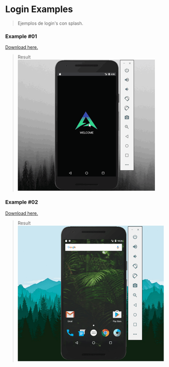 # Login Examples
> Ejemplos de login's con splash.

### Example #01 
[Download here.](https://github.com/aimarandony/login-examples-android/tree/082b90555a1f2e25560187f65caae49c60b1044a)
> Result
![Example 01](https://github.com/aimarandony/login-examples-android/blob/master/ss/Example01.gif)

### Example #02 
[Download here.](https://github.com/aimarandony/login-examples-android/tree/aedcd64589acd08375756ef6f28316de5e7eead0)
> Result
![Example 02](https://github.com/aimarandony/login-examples-android/blob/master/ss/Example02.gif)
